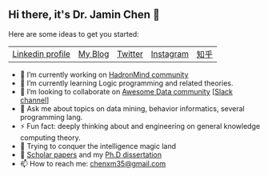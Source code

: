 ## Hi there, it's Dr. Jamin Chen 👋

Here are some ideas to get you started:
<table>
    <tbody>
        <tr>
            <td>
                <a href="https://www.linkedin.com/in/xiamingc">Linkedin profile</a>
            </td>
            <td>
                <a href="https://xiaming.site/">My Blog</a>
            </td>
            <td>
                <a href="https://www.twitter.com/DrJaminChen/">Twitter</a>
            </td>
            <td>
                <a href="https://www.instagram.com/drjaminchen/">Instagram</a>
            </td>
            <td>
                <a href="https://www.zhihu.com/people/xiamingc/posts">知乎</a>
            </td>
        </tr>
    </tbody>
</table>

- 🔭 I’m currently working on [HadronMind community](https://github.com/orgs/HadronMind)
- 🌱 I’m currently learning Logic programming and related theories.
- 👯 I’m looking to collaborate on [Awesome Data community](https://github.com/awesomedata) [[Slack channel](https://awesomedataworld.slack.com)]
- 💬 Ask me about topics on data mining, behavior informatics, several programming lang.
- ⚡ Fun fact: deeply thinking about and engineering on general knowledge computing theory.
- 🌱 Trying to conquer the intelligence magic land
- 📓 [Scholar papers](https://scholar.google.com/citations?user=9GzdwPEAAAAJ) and my [Ph.D dissertation](https://github.com/caesar0301/phd-dissertation)
- 📫 How to reach me: chenxm35@gmail.com
